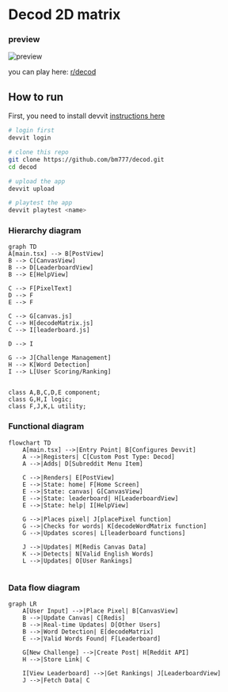 # Decod 2D matrix

### preview

![preview](assets/playing.gif)

you can play here: [r/decod](https://www.reddit.com/r/decod/)

## How to run
First, you need to install devvit [instructions here](https://developers.reddit.com/docs/quickstart)

```bash
# login first
devvit login

# clone this repo
git clone https://github.com/bm777/decod.git
cd decod

# upload the app
devvit upload

# playtest the app
devvit playtest <name>
```

### Hierarchy diagram

```mermaid
graph TD
A[main.tsx] --> B[PostView]
B --> C[CanvasView]
B --> D[LeaderboardView]
B --> E[HelpView]

C --> F[PixelText]
D --> F
E --> F

C --> G[canvas.js]
C --> H[decodeMatrix.js]
C --> I[leaderboard.js]

D --> I

G --> J[Challenge Management]
H --> K[Word Detection]
I --> L[User Scoring/Ranking]


class A,B,C,D,E component;
class G,H,I logic;
class F,J,K,L utility;
```

### Functional diagram 

```mermaid
flowchart TD
    A[main.tsx] -->|Entry Point| B[Configures Devvit]
    A -->|Registers| C[Custom Post Type: Decod]
    A -->|Adds| D[Subreddit Menu Item]
    
    C -->|Renders| E[PostView]
    E -->|State: home| F[Home Screen]
    E -->|State: canvas| G[CanvasView]
    E -->|State: leaderboard| H[LeaderboardView]
    E -->|State: help| I[HelpView]
    
    G -->|Places pixel| J[placePixel function]
    G -->|Checks for words| K[decodeWordMatrix function]
    G -->|Updates scores| L[leaderboard functions]
    
    J -->|Updates| M[Redis Canvas Data]
    K -->|Detects| N[Valid English Words]
    L -->|Updates| O[User Rankings]
    

```

### Data flow diagram

```mermaid
graph LR
    A[User Input] -->|Place Pixel| B[CanvasView]
    B -->|Update Canvas| C[Redis]
    B -->|Real-time Updates| D[Other Users]
    B -->|Word Detection| E[decodeMatrix]
    E -->|Valid Words Found| F[Leaderboard]
    
    G[New Challenge] -->|Create Post| H[Reddit API]
    H -->|Store Link| C
    
    I[View Leaderboard] -->|Get Rankings| J[LeaderboardView]
    J -->|Fetch Data| C

```
